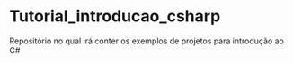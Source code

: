 # Tutorial_introducao_csharp
Repositório no qual irá conter os exemplos de projetos para introdução ao C#
